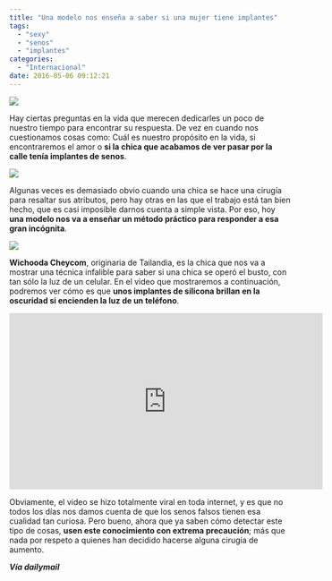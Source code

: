 ```yaml
---
title: "Una modelo nos enseña a saber si una mujer tiene implantes"
tags:
  - "sexy"
  - "senos"
  - "implantes"
categories:
  - "Internacional"
date: 2016-05-06 09:12:21
---
```

![](/images/implantes-senos-1.png)

Hay ciertas preguntas en la vida que merecen dedicarles un poco de nuestro tiempo para encontrar su respuesta. De vez en cuando nos cuestionamos cosas como: Cuál es nuestro propósito en la vida, si encontraremos el amor o **si la chica que acabamos de ver pasar por la calle tenía implantes de senos**.

![](/images/implantes-senos-3.gif)

Algunas veces es demasiado obvio cuando una chica se hace una cirugía para resaltar sus atributos, pero hay otras en las que el trabajo está tan bien hecho, que es casi imposible darnos cuenta a simple vista. Por eso, hoy **una modelo nos va a enseñar un método práctico para responder a esa gran incógnita**.

![](/images/modelo-implantes-1.jpg)

**Wichooda Cheycom**, originaria de Tailandia, es la chica que nos va a mostrar una técnica infalible para saber si una chica se operó el busto, con tan sólo la luz de un celular. En el video que mostraremos a continuación, podremos ver cómo es que **unos implantes de silicona brillan en la oscuridad si encienden la luz de un teléfono**.

<iframe width="560" height="315" src="https://www.youtube.com/embed/n2iJwmEywC0" frameborder="0" allowfullscreen></iframe>

Obviamente, el video se hizo totalmente viral en toda internet, y es que no todos los días nos damos cuenta de que los senos falsos tienen esa cualidad tan curiosa. Pero bueno, ahora que ya saben cómo detectar este tipo de cosas, **usen este conocimiento con extrema precaución**; más que nada por respeto a quienes han decidido hacerse alguna cirugía de aumento.

***Vía dailymail***
